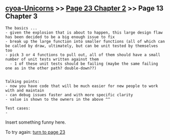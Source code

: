 ## [cyoa-Unicorns](../page-0/README.md) >> [Page 23 Chapter 2](../page-23/README.md) >> Page 13 Chapter 3

```
The basics ...
- given the explosion that is about to happen, this large design flaw has been decided to be a big enough issue to fix
- break up the large function into smaller functions (all of which can be called by draw, ultimately, but can be unit tested by themselves too
- pick 3 or 4 functions to pull out, all of them should have a small number of unit tests written against them
  - 1 of these unit tests should be failing (maybe the same failing one as in the other path? double-down??)


Talking points:
- now you have code that will be much easier for new people to work with and maintain
- can debug issues faster and with more specific clarity
- value is shown to the owners in the above ^^

Test cases:
- 
```

Insert something funny here.

To try again: [turn to page 23](../page-23/README.md)
